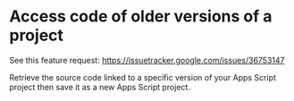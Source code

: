 # Access code of older versions of a project

See this feature request: https://issuetracker.google.com/issues/36753147

Retrieve the source code linked to a specific version of your Apps Script project then save it as a new Apps Script project.

